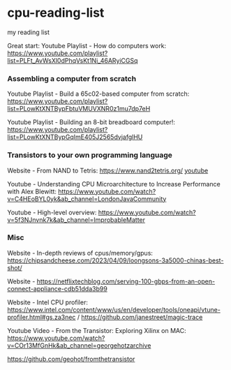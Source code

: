 # cpu-reading-list

my reading list

Great start: Youtube Playlist - How do computers work: https://www.youtube.com/playlist?list=PLFt_AvWsXl0dPhqVsKt1Ni_46ARyiCGSq

### Assembling a computer from scratch
Youtube Playlist - Build a 65c02-based computer from scratch: https://www.youtube.com/playlist?list=PLowKtXNTBypFbtuVMUVXNR0z1mu7dp7eH

Youtube Playlist - Building an 8-bit breadboard computer!: https://www.youtube.com/playlist?list=PLowKtXNTBypGqImE405J2565dvjafglHU

### Transistors to your own programming language
Website - From NAND to Tetris: https://www.nand2tetris.org/ [youtube](https://www.youtube.com/watch?v=LqirVc5SlW0&list=PLrDd_kMiAuNmSb-CKWQqq9oBFN_KNMTaI)

Youtube - Understanding CPU Microarchitecture to Increase Performance with Alex Blewitt: https://www.youtube.com/watch?v=C4HEoBYL0yk&ab_channel=LondonJavaCommunity

Youtube - High-level overview: https://www.youtube.com/watch?v=5f3NJnvnk7k&ab_channel=ImprobableMatter

### Misc
Website - In-depth reviews of cpus/memory/gpus: https://chipsandcheese.com/2023/04/09/loongsons-3a5000-chinas-best-shot/

Website - https://netflixtechblog.com/serving-100-gbps-from-an-open-connect-appliance-cdb51dda3b99

Website - Intel CPU profiler: https://www.intel.com/content/www/us/en/developer/tools/oneapi/vtune-profiler.html#gs.za3nec / https://github.com/janestreet/magic-trace

Youtube Video - From the Transistor: Exploring Xilinx on MAC: https://www.youtube.com/watch?v=COr13MfGnHk&ab_channel=georgehotzarchive

https://github.com/geohot/fromthetransistor
